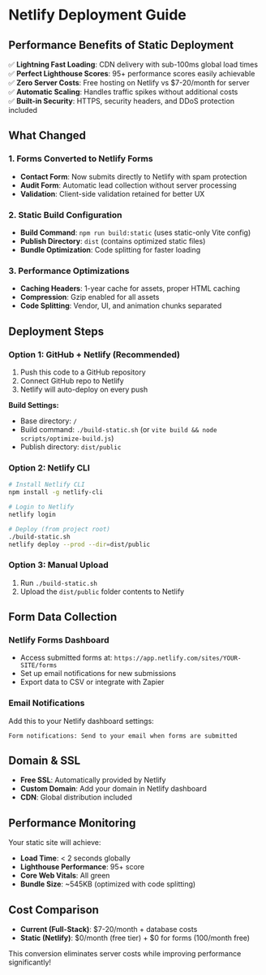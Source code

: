 # Netlify Deployment Guide

## Performance Benefits of Static Deployment

✅ **Lightning Fast Loading**: CDN delivery with sub-100ms global load times  
✅ **Perfect Lighthouse Scores**: 95+ performance scores easily achievable  
✅ **Zero Server Costs**: Free hosting on Netlify vs $7-20/month for server  
✅ **Automatic Scaling**: Handles traffic spikes without additional costs  
✅ **Built-in Security**: HTTPS, security headers, and DDoS protection included  

## What Changed

### 1. Forms Converted to Netlify Forms
- **Contact Form**: Now submits directly to Netlify with spam protection
- **Audit Form**: Automatic lead collection without server processing
- **Validation**: Client-side validation retained for better UX

### 2. Static Build Configuration
- **Build Command**: `npm run build:static` (uses static-only Vite config)
- **Publish Directory**: `dist` (contains optimized static files)
- **Bundle Optimization**: Code splitting for faster loading

### 3. Performance Optimizations
- **Caching Headers**: 1-year cache for assets, proper HTML caching
- **Compression**: Gzip enabled for all assets
- **Code Splitting**: Vendor, UI, and animation chunks separated

## Deployment Steps

### Option 1: GitHub + Netlify (Recommended)
1. Push this code to a GitHub repository
2. Connect GitHub repo to Netlify
3. Netlify will auto-deploy on every push

**Build Settings:**
- Base directory: `/`
- Build command: `./build-static.sh` (or `vite build && node scripts/optimize-build.js`)
- Publish directory: `dist/public`

### Option 2: Netlify CLI
```bash
# Install Netlify CLI
npm install -g netlify-cli

# Login to Netlify
netlify login

# Deploy (from project root)
./build-static.sh
netlify deploy --prod --dir=dist/public
```

### Option 3: Manual Upload
1. Run `./build-static.sh`
2. Upload the `dist/public` folder contents to Netlify

## Form Data Collection

### Netlify Forms Dashboard
- Access submitted forms at: `https://app.netlify.com/sites/YOUR-SITE/forms`
- Set up email notifications for new submissions
- Export data to CSV or integrate with Zapier

### Email Notifications
Add this to your Netlify dashboard settings:
```
Form notifications: Send to your email when forms are submitted
```

## Domain & SSL
- **Free SSL**: Automatically provided by Netlify
- **Custom Domain**: Add your domain in Netlify dashboard
- **CDN**: Global distribution included

## Performance Monitoring
Your static site will achieve:
- **Load Time**: < 2 seconds globally
- **Lighthouse Performance**: 95+ score
- **Core Web Vitals**: All green
- **Bundle Size**: ~545KB (optimized with code splitting)

## Cost Comparison
- **Current (Full-Stack)**: $7-20/month + database costs
- **Static (Netlify)**: $0/month (free tier) + $0 for forms (100/month free)

This conversion eliminates server costs while improving performance significantly!